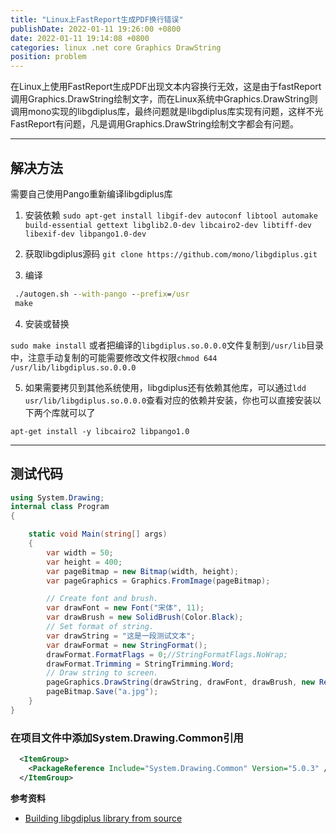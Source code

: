 ```yaml
---
title: "Linux上FastReport生成PDF换行错误"
publishDate: 2022-01-11 19:26:00 +0800
date: 2022-01-11 19:14:08 +0800
categories: linux .net core Graphics DrawString
position: problem
---
```


在Linux上使用FastReport生成PDF出现文本内容换行无效，这是由于fastReport调用Graphics.DrawString绘制文字，而在Linux系统中Graphics.DrawString则调用mono实现的libgdiplus库，最终问题就是libgdiplus库实现有问题，这样不光FastReport有问题，凡是调用Graphics.DrawString绘制文字都会有问题。

---

<div id="toc"></div>

## 解决方法

需要自己使用Pango重新编译libgdiplus库

1. 安装依赖
`sudo apt-get install libgif-dev autoconf libtool automake build-essential gettext libglib2.0-dev libcairo2-dev libtiff-dev libexif-dev libpango1.0-dev`

2. 获取libgdiplus源码
`git clone https://github.com/mono/libgdiplus.git`

3. 编译

``` cmd
 ./autogen.sh --with-pango --prefix=/usr
 make
```

4. 安装或替换

`sudo make install`
或者把编译的`libgdiplus.so.0.0.0`文件复制到`/usr/lib`目录中，注意手动复制的可能需要修改文件权限`chmod 644 /usr/lib/libgdiplus.so.0.0.0`

5. 如果需要拷贝到其他系统使用，libgdiplus还有依赖其他库，可以通过`ldd usr/lib/libgdiplus.so.0.0.0`查看对应的依赖并安装，你也可以直接安装以下两个库就可以了

`apt-get install -y libcairo2 libpango1.0`

---

## 测试代码

```c#
using System.Drawing;
internal class Program
{

    static void Main(string[] args)
    {
        var width = 50;
        var height = 400;
        var pageBitmap = new Bitmap(width, height);
        var pageGraphics = Graphics.FromImage(pageBitmap);

        // Create font and brush.
        var drawFont = new Font("宋体", 11);
        var drawBrush = new SolidBrush(Color.Black);
        // Set format of string.
        var drawString = "这是一段测试文本";
        var drawFormat = new StringFormat();
        drawFormat.FormatFlags = 0;//StringFormatFlags.NoWrap;
        drawFormat.Trimming = StringTrimming.Word;
        // Draw string to screen.
        pageGraphics.DrawString(drawString, drawFont, drawBrush, new Rectangle(0, 0, 50, 400), drawFormat);
        pageBitmap.Save("a.jpg");
    }
}
```

### 在项目文件中添加System.Drawing.Common引用

```xml
  <ItemGroup>
    <PackageReference Include="System.Drawing.Common" Version="5.0.3" />
  </ItemGroup>
```

**参考资料**

- [Building libgdiplus library from source](https://www.fast-report.com/en/blog/show/Building-libgdiplus-library-from-source/)

